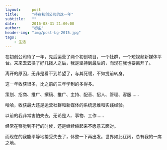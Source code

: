 ```yaml
---
layout:     post
title:      "待在初创公司的这一年"
subtitle:   ""
date:       2016-08-31 21:00:00
author:     "初尘"
header-img: "img/post-bg-2015.jpg"
tags:
    - 生活
---
```




在初创公司待了一年，先后运营了两个初创项目，一个社群，一个短视频新媒体平台。来来去去换了好几拨人之后，我是坚持到最后的，而现在我也要离开了。

离开的原因，无非是看不到希望了，与其死缓，不如提前转身。

这一年收获很多，比之前的三年学到的多得多。

策划、招商、推广、撰稿、推广、主持、配音、招人、管理、客服......

哈哈，收获最大还是运营社群和新媒体的系统思维和实践经验。



以前的我非常害怕失去，无论是人、事物、工作......

经常在察觉到不行的时候，还是继续缩起来不愿意去面对。

而现在的我能平静地接受失去了，休整一下再出发。世界如此辽阔，总有我的一席之地。
















